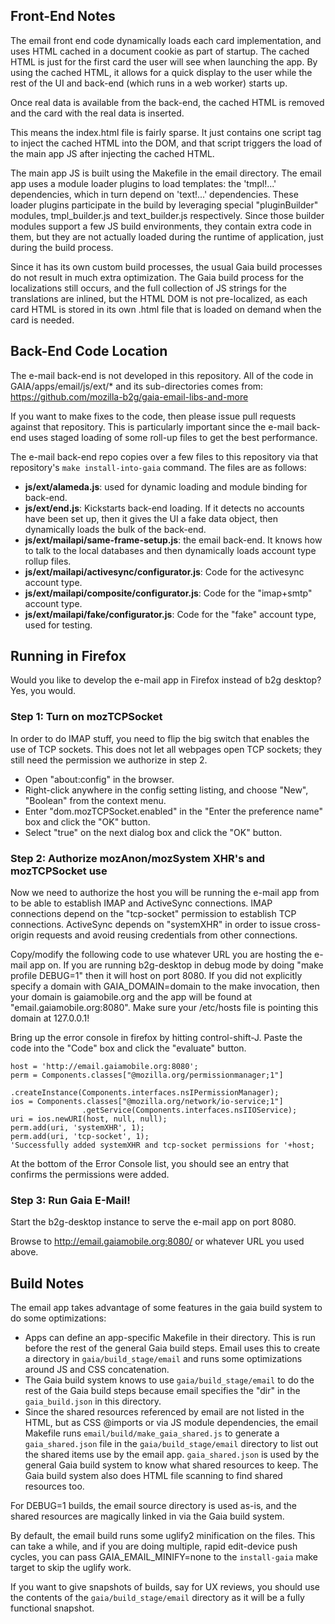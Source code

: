 ## Front-End Notes ##

The email front end code dynamically loads each card implementation, and uses
HTML cached in a document cookie as part of startup. The cached HTML is just
for the first card the user will see when launching the app. By using the
cached HTML, it allows for a quick display to the user while the rest of the
UI and back-end (which runs in a web worker) starts up.

Once real data is available from the back-end, the cached HTML is removed and
the card with the real data is inserted.

This means the index.html file is fairly sparse. It just contains one script
tag to inject the cached HTML into the DOM, and that script triggers the load
of the main app JS after injecting the cached HTML.

The main app JS is built using the Makefile in the email directory. The email
app uses a module loader plugins to load templates: the 'tmpl!...' dependencies,
which in turn depend on 'text!...' dependencies. These loader plugins
participate in the build by leveraging special "pluginBuilder" modules,
tmpl_builder.js and text_builder.js respectively. Since those builder modules
support a few JS build environments, they contain extra code in them, but
they are not actually loaded during the runtime of application, just during the
build process.

Since it has its own custom build processes, the usual Gaia build processes
do not result in much extra optimization. The Gaia build process for the
localizations still occurs, and the full collection of JS strings for the
translations are inlined, but the HTML DOM is not pre-localized, as each card
HTML is stored in its own .html file that is loaded on demand when the card
is needed.

## Back-End Code Location ##

The e-mail back-end is not developed in this repository.  All of the code in
GAIA/apps/email/js/ext/* and its sub-directories comes from:
https://github.com/mozilla-b2g/gaia-email-libs-and-more

If you want to make fixes to the code, then please issue pull requests against
that repository. This is particularly important since the e-mail back-end uses
staged loading of some roll-up files to get the best performance.

The e-mail back-end repo copies over a few files to this repository via that
repository's `make install-into-gaia` command. The files are as follows:

* **js/ext/alameda.js**: used for dynamic loading and module binding for back-end.
* **js/ext/end.js**: Kickstarts back-end loading. If it detects no accounts have
been set up, then it gives the UI a fake data object, then dynamically loads
the bulk of the back-end.
* **js/ext/mailapi/same-frame-setup.js**: the email back-end. It knows how to talk
to the local databases and then dynamically loads account type rollup files.
* **js/ext/mailapi/activesync/configurator.js**: Code for the activesync account
type.
* **js/ext/mailapi/composite/configurator.js**: Code for the "imap+smtp" account
type.
* **js/ext/mailapi/fake/configurator.js**: Code for the "fake" account type, used
for testing.


## Running in Firefox ##

Would you like to develop the e-mail app in Firefox instead of b2g desktop?
Yes, you would.

### Step 1: Turn on mozTCPSocket ###

In order to do IMAP stuff, you need to flip the big switch that enables the use
of TCP sockets.  This does not let all webpages open TCP sockets; they still
need the permission we authorize in step 2.

- Open "about:config" in the browser.
- Right-click anywhere in the config setting listing, and choose "New",
  "Boolean" from the context menu.
- Enter "dom.mozTCPSocket.enabled" in the "Enter the preference name" box and
  click the "OK" button.
- Select "true" on the next dialog box and click the "OK" button.

### Step 2: Authorize mozAnon/mozSystem XHR's and mozTCPSocket use ###

Now we need to authorize the host you will be running the e-mail app from to be
able to establish IMAP and ActiveSync connections.  IMAP connections depend on
the "tcp-socket" permission to establish TCP connections.  ActiveSync depends on
"systemXHR" in order to issue cross-origin requests and avoid reusing
credentials from other connections.

Copy/modify the following code to use whatever URL you are hosting the e-mail
app on.  If you are running b2g-desktop in debug mode by doing "make profile
DEBUG=1" then it will host on port 8080.  If you did not explicitly specify a
domain with GAIA_DOMAIN=domain to the make invocation, then your domain is
gaiamobile.org and the app will be found at "email.gaiamobile.org:8080".  Make
sure your /etc/hosts file is pointing this domain at 127.0.0.1!

Bring up the error console in firefox by hitting control-shift-J.  Paste the
code into the "Code" box and click the "evaluate" button.

```
host = 'http://email.gaiamobile.org:8080';
perm = Components.classes["@mozilla.org/permissionmanager;1"]
                 .createInstance(Components.interfaces.nsIPermissionManager);
ios = Components.classes["@mozilla.org/network/io-service;1"]
                .getService(Components.interfaces.nsIIOService);
uri = ios.newURI(host, null, null);
perm.add(uri, 'systemXHR', 1);
perm.add(uri, 'tcp-socket', 1);
'Successfully added systemXHR and tcp-socket permissions for '+host;
```

At the bottom of the Error Console list, you should see an entry that confirms
the permissions were added.

### Step 3: Run Gaia E-Mail! ###

Start the b2g-desktop instance to serve the e-mail app on port 8080.

Browse to http://email.gaiamobile.org:8080/ or whatever URL you used above.

## Build Notes ##

The email app takes advantage of some features in the gaia build system to do
some optimizations:

* Apps can define an app-specific Makefile in their directory. This is run
before the rest of the general Gaia build steps. Email uses this to create
a directory in `gaia/build_stage/email` and runs some optimizations around
JS and CSS concatenation.
* The Gaia build system knows to use `gaia/build_stage/email` to do the rest of
the Gaia build steps because email specifies the "dir" in the `gaia_build.json`
in this directory.
* Since the shared resources referenced by email are not listed in the HTML,
but as CSS @imports or via JS module dependencies, the email Makefile
runs `email/build/make_gaia_shared.js` to generate a `gaia_shared.json` file
in the `gaia/build_stage/email` directory to list out the shared items use by
the email app. `gaia_shared.json` is used by the general Gaia build system to
know what shared resources to keep. The Gaia build system also does HTML file
scanning to find shared resources too.

For DEBUG=1 builds, the email source directory is used as-is, and the shared
resources are magically linked in via the Gaia build system.

By default, the email build runs some uglify2 minification on the files. This
can take a while, and if you are doing multiple, rapid edit-device push cycles,
you can pass GAIA_EMAIL_MINIFY=none to the `install-gaia` make target to skip
the uglify work.

If you want to give snapshots of builds, say for UX reviews, you should use
the contents of the `gaia/build_stage/email` directory as it will be a fully
functional snapshot.


